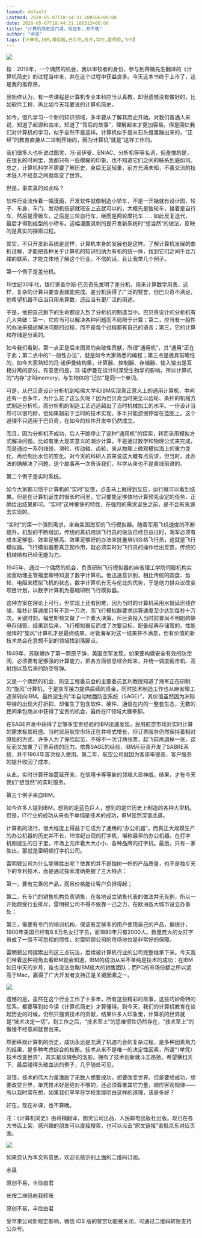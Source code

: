 ```yaml
---
layout: default
Lastmod: 2020-05-07T18:44:31.108506+00:00
date: 2020-05-07T18:44:31.108313+00:00
title: "计算机简史这门课，现在补，并不晚"
author: "余晟"
tags: [计算机,IBM,模拟器,巴贝奇,技术,实时,雷明顿,飞行]
---
```


![](https://images.weserv.nl/?url=https%3A//mmbiz.qpic.cn/mmbiz_jpg/EibXRLTFYvEjsHBSEeZ5leUyVOKXy1gwY4lxbmqARgdXW7wAqcVY4LIIDvpGO7HUldvWIZ1d40J5kM111omjEjA/640%3Fwx_fmt%3Djpeg)

按：2018年，一个偶然的机会，我以审校者的身份，参与到蒋楠先生翻译的《计算机简史》的过程当中来，并在这个过程中获益良多。今天这本书终于上市了，这是我的推荐序。

我始终认为，有一些课程是计算机专业本科应当认真教，却很遗憾没有做好的，比如软件工程，再比如今天我要说的计算机简史。  

如今，但凡学习一个新的知识领域，多半要从了解其历史开始。对我们普通人来说，知道了起源和由来，知道了“背后的故事”，理解起来才更加容易。但是回忆我们对计算机的学习，似乎全然不是这样。计算机似乎是从石头缝里蹦出来的，“正经”的教育直接从二进制开始的，因为计算机“就是”这样工作的。

我们很多人也听说过图灵、冯·诺伊曼、ENIAC、分析机等等名词，但羞愧的是，在很长的时间里，我都只有一些模糊的印象，也不知道它们之间的联系到底如何。总之，计算机科学不需要了解历史，身后无足轻重，前方充满未知，不善交流的技术狂人不经意之间就改变了世界。

但是，事实真的如此吗？

软件行业流传着一幅漫画，开发软件就像制造小轿车，不是一开始就有设计图，轮子、车身、车门、发动机按部就班安上去就可以的，大概先是独轮车，接着是自行车，然后是滑板车，之后是三轮自行车，继而是两轮摩托车…… 如此反复迭代，最后才得到成型的小轿车。这幅漫画讽刺的是开发新系统时“想当然”的做法，反映的是真实的探索过程。

其实，不只开发新系统是这样，计算机本身的发展也是这样。了解计算机发展的曲折过程，才能把各种关于计算机的知识归纳为有机的统一体，找到它们之间千丝万缕的联系，才能立体地了解这个行业。不信的话，且让我举几个例子。

第一个例子是差分机。

19世纪30年代，银行家查尔斯·巴贝奇先发明了差分机，用来计算数学用表，这样，复杂的计算只要查表就能完成。差分机获得了广泛的赞誉，但巴贝奇不满足，他希望机器不应当只用来算数，还应当有更广泛的用途。

于是，他把自己剩下的生命都投入到了分析机的制造当中。巴贝奇设计的分析机有几大突破：第一，它应当可以解决各种问题而不局限于计算；第二，应当有一般性的办法来描述解决问题的过程，而不是每个过程都有自己的语言；第三，它的计算和存储是分离的。

如今我们看到，第一点正是后来图灵的突破性贡献，所谓“通用机”，其“通用”正在于此；第二点中的“一般性办法”，就是如今大家熟悉的编程；第三点是极具前瞻性的，如今大家熟知的冯·诺伊曼结构里，计算器、控制器、存储器、输入输出是互相分离的部分。有意思的是，冯·诺伊曼在设计时深受生物学的影响，所以计算机的“内存”才叫memory，与生物体的“记忆”是同一个单词。

可是，从巴贝奇设计分析机到哈佛大学和IBM实现真正意义上的通用计算机，中间还有一百多年，为什么花了这么久呢？因为巴贝奇当时完全以齿轮、条杆的机械方式制造分析机，而分析机的制造工艺远远超出了当时机械加工的水平。一份设计当然可以很巧妙，但如果超前于当时的技术实现，多半只能遗憾停留在蓝图上。这个道理不只适用于巴贝奇，在如今的软件开发中仍然成立。

而且，因为分析机不成功，后人干脆停止了这种“通用机”的探索，转而采用模拟方式解决问题。比如有重大现实意义的潮汐计算，不是通过数学和物理公式来完成，而是通过一系列线缆、滑轮、传动轴、齿轮，来从物理上微观模拟海上的重力变化，再绘制出水位的变化。对今天的科研人员来说这大概有点荒谬，但当时，此办法的确解决了问题。这个故事再一次告诉我们，科学从来也不是直线前进的。

第二个例子是实时系统。

如今大家都习惯于计算机的“实时”反馈，点击马上就得到反应，运行就可以看到结果。但是在计算机诞生的很长时间里，它只要能足够快地计算预先设定的任务，正确给出结果即可。“实时”这种奢侈的特性，在强烈的需求诞生之前，是不会有资源去实现的。

“实时”的第一个强烈需求，来自美国海军的飞行模拟器。随着军用飞机速度的不断提升，机型的不断增加，传统的真机培训飞行员的做法已经日益过时，海军必须有成本足够低、效率足够高、效果足够好的办法来批量培训合格飞行员，这就是飞行模拟器。飞行模拟器要真正起作用，就必须实时对飞行员的操作给出反馈，传统的机械结构已经无能为力。

1945年，通过一个偶然的机会，负责研制飞行模拟器的麻省理工学院伺服机构实验室助理主管福里斯特知道了数字计算机。他迅速意识到，相比传统的圆盘、齿轮、电阻来模拟飞机的状态，数字计算机有无与伦比的优势，于是他力排众议改变项目计划，以数字计算机为基础研制飞行模拟器。

这种方案在理论上可行，但实现上还有困难，因为当时的计算机采用水银延迟线存储，每秒计算速度只有不到一万次，而飞行模拟器要求运算速度至少达到每秒十万次。关键时刻，福里斯特又做了一个重大决策，斥巨资投入当时前景尚不明朗的静电存储管。结果到后来，飞行模拟器反而成了次要目标，配备经典存储管的，性能强悍的“旋风”计算机才是最终结果。尽管海军对这一结果并不满意，但有价值的新技术总会在意想不到的领域找到落脚点。

1949年，苏联爆炸了第一颗原子弹，美国空军发现，如果要构建安全有效的防空网，必须要有足够强的计算能力，把各方面信息综合起来，并统一调度截击机、高射炮以及后来的防空导弹。  

又是一个偶然的机会，防空工程委员会的主要委员瓦利教授知道了海军正在研制的“旋风”计算机，于是空军接力提供后续的资金，同时技术制造工作也从麻省理工逐渐转向IBM。最终诞生的“半自动地面防空系统（SAGE）”，其价值虽然因为洲际导弹的出现大打折扣，却催生了包含软件、硬件、通信在内的一整套生态，无数的民间承包商从中获得了宝贵的机会，最终在IT领域大展拳脚。

在SAGE开发中获得了足够多宝贵经验的IBM迅速发现，民用航空市场对实时计算的需求极其旺盛。当时民用航空市场正在井喷式增长，但订票服务仍然保持着相对原始的方式，许多人为了保险起见，不得不一次订两张票，起飞前再退掉一张，这反而又加重了订票系统的压力。依靠SAGE的经验，IBM斥巨资开发了SABRE系统，并于1964年首次投入使用。第二年，航空公司就因为客座率提高、客户服务的提升收回了成本。

从此，实时计算开始蔓延开来，在信用卡等等新的领域大显神威，结果，才有今天我们“想当然”的实时服务。

第三个例子来自IBM。

如今许多人提到IBM，想到的是蓝色巨人，想到的是它历史上制造的各种大型机。但是，IT行业的成功从来也不单纯是技术的成功，IBM显然深谙此道。

计算机的流行，很大程度上得益于它成为了通用的“办公机器”。而真正大规模生产的办公机器的历史并不长，19世纪出现的打字机，堪称最早的办公机器。在打字机刚诞生的日子里，市场上充斥着大大小小、各种品牌的打字机。最后，只有一家胜出，那就是雷明顿打字机公司。

雷明顿公司为什么能够胜出呢？依靠的并不是独树一帜的产品质量，也不是独步天下的专利技术，而是通过探索准确把握了三大特点：

第一，要有完善的产品，而且价格能让客户负担得起；

第二，有专门的销售机构负责销售，在各地设立销售代表的做法并无先例，所以一开始颇受行业排斥，雷明顿公司不得不依靠一己之力，在欧洲各大城市设立办事处；

第三，需要有专门的培训机构，保证有足够多的用户使用自己的产品，据统计，1900年美国已经有8.6万名女打字员，而1880年只有2000人。数量庞大的女打字员成了一股不可忽视的惯性，对雷明顿公司的市场地位是非常好的保障。

雷明顿公司探索出的这三点玩法，后续被计算机行业的公司完整继承下来。今天我们带着这种视角去看IBM就会知道，IBM的成功从来不单纯是技术的成功：在IBM如日中天的岁月，谁也没法忽略IBM庞大的销售团队；而PC的市场份额之所以远高于Mac，赢得了广大开发者支持正是关键因素之一。

![](https://images.weserv.nl/?url=https%3A//mmbiz.qpic.cn/mmbiz_jpg/EibXRLTFYvEjsHBSEeZ5leUyVOKXy1gwYWibyibceIsPmu3iblXUGkIGrACuicsVjkBDN3AxbaaFfBauMQlVX5RRgiaw/640%3Fwx_fmt%3Djpeg)

遗憾的是，虽然在这个行业工作了十多年，所有这些精彩的故事，这些巧妙奇特的联系，都要等到如今读《计算机简史》才算懂得。到今天，我们的计算机教育在谈起历史的时候，仍然只强调技术的贡献，结果许多人印象里，计算机的世界就是“技术决定一切”。到工作之后，“技术至上”的思维惯性仍然存在，“技术至上”的傲慢不经意间就冒出来。  

然而纵观计算机的历史，成功永远是充满了机遇巧合的复杂过程，是多种因素角力的结果，是多种考虑综合的权衡。技术从来不是唯一的决定性因素，所谓“（单凭）技术改变世界”，其实是玫瑰色的泡影。拥有了技术创新就斗志昂扬，希望横扫天下，最后碰得头破血流的例子，几乎随处可见。

没错，技术的伟大力量激励了无数人想要成功，想要改变世界。但是要想成功，想要改变世界，单凭技术好是绝对不够的，还必须尊重其它力量，顺应客观规律——所以我时常在想，如果我们早早在学校里能明白这样的道理，该是多好？

好在，现在补课，也不算晚。

注：《计算机简史》由蒋楠翻译，图灵公司出品，人民邮电出版社出版。现已在各大书店上架，感兴趣的朋友可以直接搜索，也可以点击“原文链接”直抵京东对应页面。

![](https://images.weserv.nl/?url=https%3A//mmbiz.qpic.cn/mmbiz_jpg/EibXRLTFYvEhS6AVfA2qyspwOYc6lJBoZicibbAAMKQLKDG1Ix5vfh03JJP0XtjiacfMJo9EdJHF5S8vK8ohAQenAA/640%3Fwx_fmt%3Djpeg)

如果您认为本文有意思，欢迎长按识别上面的二维码订阅。

余晟

原创不易，丰俭由君

长按二维码向我转账

原创不易，丰俭由君

受苹果公司新规定影响，微信 iOS 版的赞赏功能被关闭，可通过二维码转账支持公众号。

